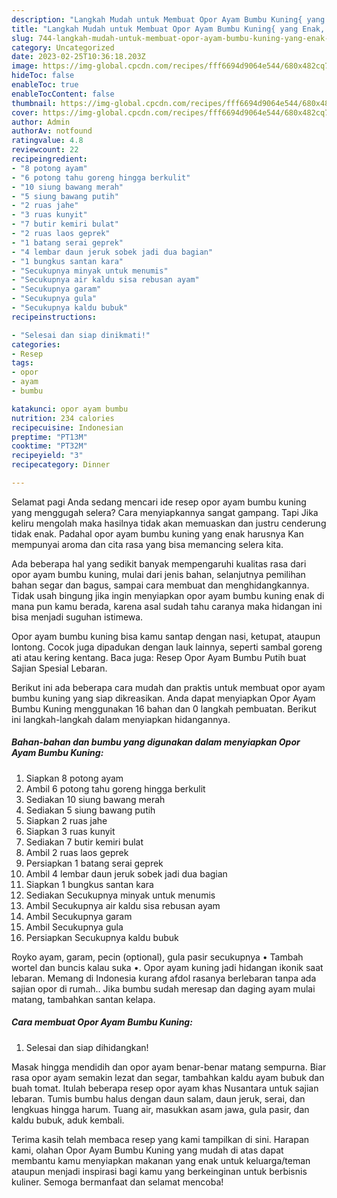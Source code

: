 ```yaml
---
description: "Langkah Mudah untuk Membuat Opor Ayam Bumbu Kuning{ yang Enak,  Menu Buat lebaran"
title: "Langkah Mudah untuk Membuat Opor Ayam Bumbu Kuning{ yang Enak,  Menu Buat lebaran"
slug: 744-langkah-mudah-untuk-membuat-opor-ayam-bumbu-kuning-yang-enak-menu-buat-lebaran
category: Uncategorized
date: 2023-02-25T10:36:18.203Z
image: https://img-global.cpcdn.com/recipes/fff6694d9064e544/680x482cq70/opor-ayam-bumbu-kuning-foto-resep-utama.jpg
hideToc: false
enableToc: true
enableTocContent: false
thumbnail: https://img-global.cpcdn.com/recipes/fff6694d9064e544/680x482cq70/opor-ayam-bumbu-kuning-foto-resep-utama.jpg
cover: https://img-global.cpcdn.com/recipes/fff6694d9064e544/680x482cq70/opor-ayam-bumbu-kuning-foto-resep-utama.jpg
author: Admin
authorAv: notfound
ratingvalue: 4.8
reviewcount: 22
recipeingredient:
- "8 potong ayam"
- "6 potong tahu goreng hingga berkulit"
- "10 siung bawang merah"
- "5 siung bawang putih"
- "2 ruas jahe"
- "3 ruas kunyit"
- "7 butir kemiri bulat"
- "2 ruas laos geprek"
- "1 batang serai geprek"
- "4 lembar daun jeruk sobek jadi dua bagian"
- "1 bungkus santan kara"
- "Secukupnya minyak untuk menumis"
- "Secukupnya air kaldu sisa rebusan ayam"
- "Secukupnya garam"
- "Secukupnya gula"
- "Secukupnya kaldu bubuk"
recipeinstructions:

- "Selesai dan siap dinikmati!"
categories:
- Resep
tags:
- opor
- ayam
- bumbu

katakunci: opor ayam bumbu 
nutrition: 234 calories
recipecuisine: Indonesian
preptime: "PT13M"
cooktime: "PT32M"
recipeyield: "3"
recipecategory: Dinner

---
```



Selamat pagi Anda sedang mencari ide resep opor ayam bumbu kuning yang menggugah selera? Cara menyiapkannya sangat gampang. Tapi Jika keliru mengolah maka hasilnya tidak akan memuaskan dan justru cenderung tidak enak. Padahal opor ayam bumbu kuning yang enak harusnya Kan mempunyai aroma dan cita rasa yang bisa memancing selera kita.


Ada beberapa hal yang sedikit banyak mempengaruhi kualitas rasa dari opor ayam bumbu kuning, mulai dari jenis bahan, selanjutnya pemilihan bahan segar dan bagus, sampai cara membuat dan menghidangkannya. Tidak usah bingung jika ingin menyiapkan opor ayam bumbu kuning enak di mana pun kamu berada, karena asal sudah tahu caranya maka hidangan ini bisa menjadi suguhan istimewa.

Opor ayam bumbu kuning bisa kamu santap dengan nasi, ketupat, ataupun lontong. Cocok juga dipadukan dengan lauk lainnya, seperti sambal goreng ati atau kering kentang. Baca juga: Resep Opor Ayam Bumbu Putih buat Sajian Spesial Lebaran.


Berikut ini ada beberapa cara mudah dan praktis untuk membuat opor ayam bumbu kuning yang siap dikreasikan. Anda dapat menyiapkan Opor Ayam Bumbu Kuning menggunakan 16 bahan dan 0 langkah pembuatan. Berikut ini langkah-langkah dalam menyiapkan hidangannya.

<!--inarticleads1-->

##### Bahan-bahan dan bumbu yang digunakan dalam menyiapkan Opor Ayam Bumbu Kuning:

1. Siapkan 8 potong ayam
1. Ambil 6 potong tahu goreng hingga berkulit
1. Sediakan 10 siung bawang merah
1. Sediakan 5 siung bawang putih
1. Siapkan 2 ruas jahe
1. Siapkan 3 ruas kunyit
1. Sediakan 7 butir kemiri bulat
1. Ambil 2 ruas laos geprek
1. Persiapkan 1 batang serai geprek
1. Ambil 4 lembar daun jeruk sobek jadi dua bagian
1. Siapkan 1 bungkus santan kara
1. Sediakan Secukupnya minyak untuk menumis
1. Ambil Secukupnya air kaldu sisa rebusan ayam
1. Ambil Secukupnya garam
1. Ambil Secukupnya gula
1. Persiapkan Secukupnya kaldu bubuk


Royko ayam, garam, pecin (optional), gula pasir secukupnya • Tambah wortel dan buncis kalau suka •. Opor ayam kuning jadi hidangan ikonik saat lebaran. Memang di Indonesia kurang afdol rasanya berlebaran tanpa ada sajian opor di rumah.. Jika bumbu sudah meresap dan daging ayam mulai matang, tambahkan santan kelapa. 

<!--inarticleads2-->

##### Cara membuat Opor Ayam Bumbu Kuning:


1. Selesai dan siap dihidangkan!

Masak hingga mendidih dan opor ayam benar-benar matang sempurna. Biar rasa opor ayam semakin lezat dan segar, tambahkan kaldu ayam bubuk dan buah tomat. Itulah beberapa resep opor ayam khas Nusantara untuk sajian lebaran. Tumis bumbu halus dengan daun salam, daun jeruk, serai, dan lengkuas hingga harum. Tuang air, masukkan asam jawa, gula pasir, dan kaldu bubuk, aduk kembali. 

Terima kasih telah membaca resep yang kami tampilkan di sini. Harapan kami, olahan Opor Ayam Bumbu Kuning yang mudah di atas dapat membantu kamu menyiapkan makanan yang enak untuk keluarga/teman ataupun menjadi inspirasi bagi kamu yang berkeinginan untuk berbisnis kuliner. Semoga bermanfaat dan selamat mencoba!

